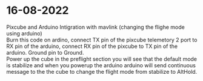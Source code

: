 # 16-08-2022
Pixcube and Arduino Intigration with mavlink (changing the flighe mode using arduino)                                                                                     
Burn this code on ardino, connect TX pin of the pixcube telemetory 2 port to RX pin of the arduino, connect RX pin of the pixcube to TX pin of the arduino. Ground pin to 
Ground.                                                                      
Power up the cube in the preflight section you will see that the default mode is stabilize and when you powerup the arduino arduino will send continuous message to the the cube to change the flight mode from stabilize to AltHold. 
